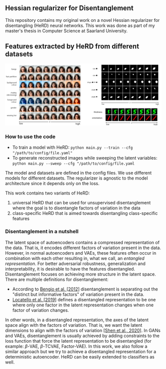 ## Hessian regularizer for Disentanglement
This repository contains my original work on a novel Hessian regularizer for disentangling (HeRD) neural networks. This work was done as part of my master's thesis in Computer Science at Saarland University. 

## Features extracted by HeRD from different datasets
<img src="/assets/sweep.png?raw=true"> 

### How to use the code

- To train a model with HeRD: `python main.py --train --cfg "/path/to/config/file.yaml"`
- To generate reconstructed images while sweeping the latent variables: `python main.py --sweep --cfg "/path/to/config/file.yaml`

The model and datasets are defined in the config files. We use different models for different datasets. The regularizer is agnostic to the model architecture since it depends only on the loss.


This work contains two variants of HeRD:
1. universal HeRD that can be used for unsupervised disentanglement where the goal is to disentangle factors of variation in the data
2. class-specific HeRD that is aimed towards disentangling class-specific features

### Disentanglement in a nutshell
The latent space of autoencoders contains a compressed representation of the
data. That is, it encodes different factors of variation present in the data. However, in normal
autoencoders and VAEs, these features often occur in combination with each other resulting
in, what we call, an _entangled representation_. For better adversarial robustness, generalization
and interpretability, it is desirable to have the features disentangled. Disentanglement focuses
on achieving more structure in the latent space.
There are multiple definitions for disentanglement:
- According to [Bengio et al. [2012]](https://arxiv.org/abs/1206.5538) disentanglement is separating out the "distinct but informative factors" of variation present in the data.
- [Locatello et al. [2019]](https://arxiv.org/abs/1811.12359) defines a disentangled representation to be one where only one factor in the latent
representation changes when one factor of variation changes.

In other words, in a disentangled representation, the axes of the latent space align with the factors of variation. That is, we want the latent dimensions to align with the factors of variation [[Shen et al., 2020]](https://arxiv.org/abs/2010.02637). In GANs and VAEs, disentanglement is usually achieved by adding constraints to the loss function that force the latent representation to be disentangled (for example: $\beta$-VAE, $\beta$-TCVAE, Factor-VAE). In this work, we also follow a similar approach but we try to achieve a disentangled representation for a deterministic autoencoder. HeRD can be easily extended to classifiers as well.
